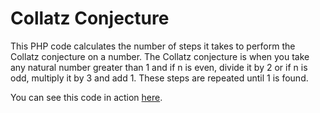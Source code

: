 # Collatz Conjecture
This PHP code calculates the number of steps it takes to perform the Collatz conjecture on a number. The Collatz conjecture is when you take any natural number greater than 1 and if n is even, divide it by 2 or if n is odd, multiply it by 3 and add 1. These steps are repeated until 1 is found.

You can see this code in action <a href="http://www.conorwalsh.net/algorithms/collatz/" target="_blank">here</a>.
